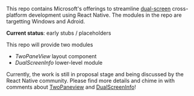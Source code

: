 This repo contains Microsoft's offerings to streamline [dual-screen](https://docs.microsoft.com/en-us/dual-screen/) cross-platform development using React Native. The modules in the repo are targetting Windows and Adroid.

**Current status**: early stubs / placeholders

This repo will provide two modules
* _TwoPaneView_ layout component
* _DualScreenInfo_ lower-level module

Currently, the work is still in proposal stage and being discussed by the React Native community. Please find more details and chime in with comments about [TwoPaneview](https://github.com/react-native-community/discussions-and-proposals/issues/197) and [DualScreenInfo](https://github.com/react-native-community/discussions-and-proposals/issues/189)!
